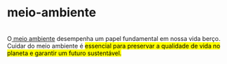 <h1> meio-ambiente</h1>
<br>
O<u> meio ambiente</u> desempenha um papel fundamental em nossa vida berço.
Cuidar do meio ambiente é <mark>essencial para preservar a qualidade de vida no planeta e garantir um futuro sustentável.

